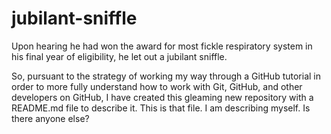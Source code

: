# jubilant-sniffle
Upon hearing he had won the award for most fickle respiratory system in his final year of eligibility, he let out a jubilant sniffle.

So, pursuant to the strategy of working my way through a GitHub tutorial in order to more fully understand how to work with Git, GitHub, and other developers on GitHub, I have created this gleaming new repository with a README.md file to describe it. This is that file. I am describing myself.  Is there anyone else?
